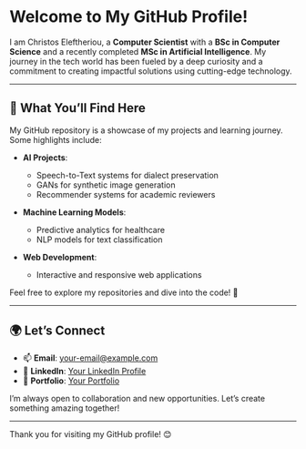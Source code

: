 # Welcome to My GitHub Profile!

I am Christos Eleftheriou, a **Computer Scientist** with a **BSc in Computer Science** and a recently completed **MSc in Artificial Intelligence**. My journey in the tech world has been fueled by a deep curiosity and a commitment to creating impactful solutions using cutting-edge technology.

---

## 🚀 What You’ll Find Here

My GitHub repository is a showcase of my projects and learning journey. Some highlights include:

- **AI Projects**:
  - Speech-to-Text systems for dialect preservation
  - GANs for synthetic image generation
  - Recommender systems for academic reviewers

- **Machine Learning Models**:
  - Predictive analytics for healthcare
  - NLP models for text classification

- **Web Development**:
  - Interactive and responsive web applications

Feel free to explore my repositories and dive into the code! 🚀

---

## 🌍 Let’s Connect

- 📫 **Email**: [your-email@example.com](mailto:your-email@example.com)
- 💼 **LinkedIn**: [Your LinkedIn Profile](https://www.linkedin.com/)
- 📝 **Portfolio**: [Your Portfolio](https://your-portfolio.com)

I’m always open to collaboration and new opportunities. Let’s create something amazing together!

---

Thank you for visiting my GitHub profile! 😊

